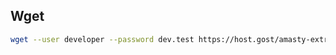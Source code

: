

## Wget

```bash
wget --user developer --password dev.test https://host.gost/amasty-extrafee-20210804.zip

```